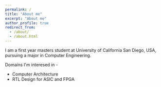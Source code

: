 ```yaml
---
permalink: /
title: "About me"
excerpt: "About me"
author_profile: true
redirect_from: 
  - /about/
  - /about.html
---
```


I am a first year masters student at University of California San Diego, USA, pursuing a major in Computer Engineering. 

Domains I'm interesed in - 

- Computer Architecture
- RTL Design for ASIC and FPGA



